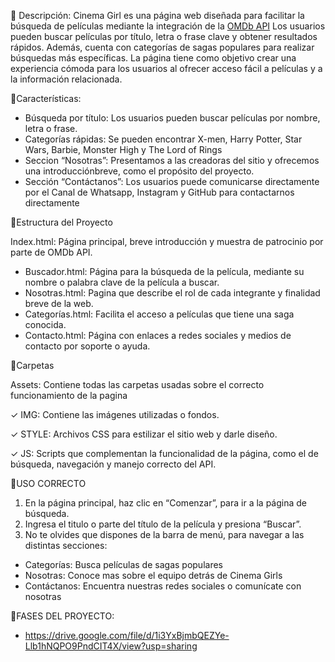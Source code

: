 📕 Descripción:
Cinema Girl es una página web diseñada para facilitar la búsqueda de películas mediante la 
integración de la [OMDb API]( https://github.com/Camila183/Proyecto-Unidad-3/tree/master)
Los usuarios pueden buscar películas por título, letra o frase clave y obtener resultados rápidos. 
Además, cuenta con categorías de sagas populares para realizar búsquedas más específicas. La 
página tiene como objetivo crear una experiencia cómoda para los usuarios al ofrecer acceso fácil 
a películas y a la información relacionada.

🌺Características:
- Búsqueda por título: Los usuarios pueden buscar películas por nombre, letra o frase.
- Categorías rápidas: Se pueden encontrar X-men, Harry Potter, Star Wars, Barbie, Monster High y The Lord of Rings
- Seccion “Nosotras”: Presentamos a las creadoras del sitio y ofrecemos una introducciónbreve, como el propósito del proyecto.
- Sección “Contáctanos”: Los usuarios puede comunicarse directamente por el Canal de Whatsapp, Instagram y GitHub para contactarnos directamente

🌼Estructura del Proyecto

Index.html: Página principal, breve introducción y muestra de patrocinio por parte de OMDb API.
- Buscador.html: Página para la búsqueda de la película, mediante su nombre o palabra clave de la película a buscar.
- Nosotras.html: Pagina que describe el rol de cada integrante y finalidad breve de la web.
- Categorías.html: Facilita el acceso a películas que tiene una saga conocida.
- Contacto.html: Página con enlaces a redes sociales y medios de contacto por soporte o ayuda.

🌻Carpetas

Assets: Contiene todas las carpetas usadas sobre el correcto funcionamiento de la pagina

✓ IMG: Contiene las imágenes utilizadas o fondos.

✓ STYLE: Archivos CSS para estilizar el sitio web y darle diseño.

✓ JS: Scripts que complementan la funcionalidad de la página, como el de 
búsqueda, navegación y manejo correcto del API.

🧸USO CORRECTO 

1. En la página principal, haz clic en “Comenzar”, para ir a la página de búsqueda.
2. Ingresa el titulo o parte del título de la película y presiona “Buscar”.
3. No te olvides que dispones de la barra de menú, para navegar a las distintas secciones:
- Categorías: Busca películas de sagas populares
- Nosotras: Conoce mas sobre el equipo detrás de Cinema Girls
- Contáctanos: Encuentra nuestras redes sociales o comunícate con nosotras

🧩FASES DEL PROYECTO:
- https://drive.google.com/file/d/1i3YxBjmbQEZYe-Llb1hNQPO9PndCIT4X/view?usp=sharing
